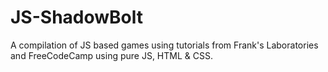 # JS-ShadowBolt
A compilation of JS based games using tutorials from Frank's Laboratories and FreeCodeCamp using pure JS, HTML &amp; CSS.
